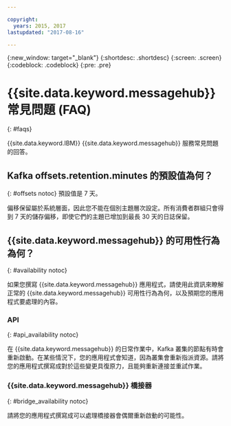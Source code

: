 ```yaml
---

copyright:
  years: 2015, 2017
lastupdated: "2017-08-16"

---
```


{:new_window: target="_blank"}
{:shortdesc: .shortdesc}
{:screen: .screen}
{:codeblock: .codeblock}
{:pre: .pre}

# {{site.data.keyword.messagehub}} 常見問題 (FAQ)
{: #faqs}

{{site.data.keyword.IBM}} {{site.data.keyword.messagehub}} 服務常見問題的回答。

## Kafka offsets.retention.minutes 的預設值為何？
{: #offsets notoc}
預設值是 7 天。 

偏移保留屬於系統層面，因此您不能在個別主題層次設定。所有消費者群組只會得到 7 天的儲存偏移，即使它們的主題已增加到最長 30 天的日誌保留。 

## {{site.data.keyword.messagehub}} 的可用性行為為何？
{: #availability notoc}

如果您撰寫 {{site.data.keyword.messagehub}} 應用程式，請使用此資訊來瞭解正常的 {{site.data.keyword.messagehub}} 可用性行為為何，以及預期您的應用程式要處理的內容。

### API
{: #api_availability notoc}

在 {{site.data.keyword.messagehub}} 的日常作業中，Kafka 叢集的節點有時會重新啟動。在某些情況下，您的應用程式會知道，因為叢集會重新指派資源。請將您的應用程式撰寫成對於這些變更具復原力，且能夠重新連接並重試作業。

### {{site.data.keyword.messagehub}} 橋接器
{: #bridge_availability notoc}

請將您的應用程式撰寫成可以處理橋接器會偶爾重新啟動的可能性。
